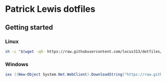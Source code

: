 # Patrick Lewis dotfiles

## Getting started
### Linux
```bash
sh -c "$(wget -qO- https://raw.githubusercontent.com/locus313/dotfiles/main/install.sh)"
```
### Windows
```powershell
iex ((New-Object System.Net.WebClient).DownloadString("https://raw.githubusercontent.com/locus313/dotfiles/main/install.ps1"))
```
